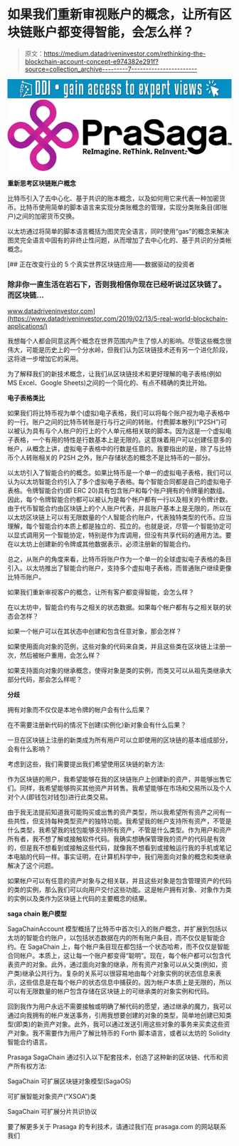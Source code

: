# 如果我们重新审视账户的概念，让所有区块链账户都变得智能，会怎么样？

> 原文：<https://medium.datadriveninvestor.com/rethinking-the-blockchain-account-concept-e974382e291f?source=collection_archive---------7----------------------->

[![](img/48b2fc373c6a320f9e33b3fa475ada54.png)](http://www.track.datadriveninvestor.com/1B9E)![](img/b363763fa6dee9f94f2940b88384f919.png)

**重新思考区块链账户概念**

比特币引入了去中心化、基于共识的账本概念，以及如何用它来代表一种加密货币。比特币使用简单的脚本语言来实现分类账概念的管理，实现分类账条目(即账户)之间的加密货币交换。

以太坊通过将简单的脚本语言概括为图灵完全语言，同时使用“gas”的概念来解决图灵完全语言中固有的非终止性问题，从而增加了去中心化的、基于共识的分类帐概念。

[](https://www.datadriveninvestor.com/2019/02/13/5-real-world-blockchain-applications/) [## 正在改变行业的 5 个真实世界区块链应用——数据驱动的投资者

### 除非你一直生活在岩石下，否则我相信你现在已经听说过区块链了。而区块链…

www.datadriveninvestor.com](https://www.datadriveninvestor.com/2019/02/13/5-real-world-blockchain-applications/) 

我想每个人都会同意这两个概念在世界范围内产生了惊人的影响。尽管这些概念很伟大，可能是历史上的一个分水岭，但我们认为区块链技术还有另一个进化阶段，这将进一步增加它的采用。

为了解释我们的新技术概念，让我们从区块链技术和更好理解的电子表格(例如 MS Excel、Google Sheets)之间的一个简化的、有点不精确的类比开始。

**电子表格类比**

如果我们将比特币视为单个(虚拟)电子表格，我们可以将每个账户视为电子表格中的一行。账户之间的比特币转账是行与行之间的转账。付费脚本散列(“P2SH”)可以被认为具有与个人帐户的行上的个人单元格相关联的脚本。因为这是一个虚拟电子表格，一个有用的特性是行数基本上是无限的。这意味着用户可以创建任意多的帐户，从概念上讲，虚拟电子表格中的行数是任意的。我要指出的是，除了与比特币个人转账相关的 P2SH 之外，账户存储状态的概念不是比特币的一部分。

以太坊引入了智能合约的概念。如果比特币是一个单一的虚拟电子表格，我们可以认为以太坊智能合约引入了多个虚拟电子表格。每个智能合同都是自己的虚拟电子表格。令牌智能合约(即 ERC 20)具有包含账户和每个账户拥有的令牌量的数组。因此，每个令牌智能合约都可以被认为是每个帐户都有一行以及相关的令牌计数。由于代币智能合约由区块链上的个人账户代表，并且账户基本上是无限的，所以在以太坊区块链上可以有无限数量的个人智能合约账户，代表独特类型的代币。应当理解，每个智能合约本质上都是独立的、孤立的。也就是说，尽管一个智能协定可以显式调用另一个智能协定，特别是作为库调用，但没有共享代码的通用方法。要在以太坊上创建新的令牌或其他数据表示，必须注册新的智能合约。

总之，从账户的角度来看，比特币将账户作为一个单一的全球虚拟电子表格的条目引入。以太坊推出了智能合约账户，支持多个虚拟电子表格，而普通账户继续更像比特币账户。

如果我们重新审视客户的概念，让所有客户都变得智能，会怎么样？

在以太坊中，智能合约有与之相关的状态数据。如果每个帐户都有与之相关联的状态会怎样？

如果一个帐户可以在其状态中创建和包含任意对象，那会怎样？

如果使用面向对象的范例，这些对象的代码来自类，并且这些类在区块链上注册一次，然后被帐户重用，会怎么样？

如果支持面向对象的继承概念，使得对象是类的实例，而类又可以从祖先类继承大部分代码，那会怎么样呢？

**分歧**

拥有对象而不仅仅是本地令牌的帐户会有什么后果？

在不需要注册新代码的情况下创建(实例化)新对象会有什么后果？

一旦在区块链上注册的新类成为所有用户可以立即使用的区块链的基本组成部分，会有什么影响？

考虑到这些，我们需要提出我们希望使用区块链的新方法:

作为区块链的用户，我希望能够在我的区块链账户上创建新的资产，并能够出售它们。同样，我希望能够购买其他资产并转售。我希望能够在市场和交易所以及个人对个人(即钱包对钱包)进行此类交易。

由于我无法提前知道我可能购买或出售的资产类型，所以我希望所有资产之间有一些共性，但支持每种类型资产的独特功能。我希望我的帐户支持所有资产，不管是什么类型，我希望我的钱包能够支持所有资产，不管是什么类型。作为用户和资产所有者，我不想了解或接触软件代码。我确实想确保管理我的资产的代码是有效的，但是我不想看到或接触这些代码，就像我不想看到或接触运行我的手机或笔记本电脑的代码一样。事实证明，在计算机科学中，我们用面向对象的概念和类继承解决了这个问题。

如果帐户可以有任意的资产对象与之相关联，并且这些对象是包含管理资产的代码的类的实例，那么我们可以向用户交付这些功能。这是帐户拥有对象、对象作为类的实例以及类作为区块链上代码的主要概念的结果。

**saga chain 账户模型**

SagaChainAccount 模型概括了比特币中首次引入的账户概念，并扩展到包括以太坊的智能合约账户，以包括状态数据在内的所有账户条目，而不仅仅是智能合约。在 SagaChain 上，每个帐户条目现在都包括一个状态哈希，而不仅仅是智能合同帐户。本质上，这让每一个账户都变得“聪明”。现在，每个帐户都可以包含代表资产的对象。此外，通过面向对象的继承，所有资产对象可以从父类(例如，资产类)继承公共行为。复杂的关系可以很容易地由每个对象实例的状态信息来表示，这些信息是在每个帐户的状态信息中捕获的。因为帐户本质上是无限的，所以可以有无限数量的帐户包含存储在区块链上的可继承类的对象实例和代码。

回到我作为用户永远不需要接触或明确了解代码的愿望，通过继承的魔力，我可以通过向我拥有的帐户发送事务，引用我想要创建的对象的类型，简单地创建已知类型(即类)的新资产对象。此外，我可以通过发送引用这些对象的事务来买卖这些资产对象。我不需要作为用户了解比特币的 Forth 脚本语言，或者以太坊的 Solidity 智能合约语言。

Prasaga SagaChain 通过引入以下配套技术，创造了这种新的区块链、代币和资产所有权方法:

SagaChain 可扩展区块链对象模型(SagaOS)

可扩展智能对象资产(“XSOA”)类

SagaChain 可扩展分片共识协议

要了解更多关于 Prasaga 的专利技术，请通过我们在 prasaga.com 的网站联系我们